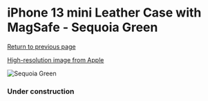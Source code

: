 # iPhone 13 mini Leather Case with MagSafe - Sequoia Green

[Return to previous page](/iphone_13)

[High-resolution image from Apple](https://store.storeimages.cdn-apple.com/8756/as-images.apple.com/is/MM0J3?wid=4500&hei=4500&fmt=png)

<div style="width: 384px"><img src="/everypreview/MM0J3.png" alt="Sequoia Green"></div>

### Under construction
